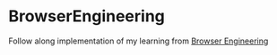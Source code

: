 # BrowserEngineering
Follow along implementation of my learning from [Browser Engineering](https://browser.engineering) 
